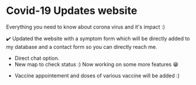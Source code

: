 # Covid-19 Updates website
Everything you need to know about corona virus and it's impact :) 

✔️ Updated the website with a symptom form which will be directly added to my database and a contact form so you can directly reach me.
  + Direct chat option.
  + New map to check status :)
Now working on some more features 😁

* Vaccine appointement and doses of various vaccine will be added :)
